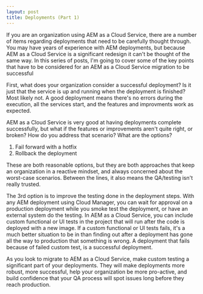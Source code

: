 ```yaml
---
layout: post
title: Deployments (Part 1)
---
```

If you are an organization using AEM as a Cloud Service, there are a number of items regarding deployments that need to be carefully thought through. You may have years of experience with AEM deployments, but because AEM as a Cloud Service is a significant redesign it can't be thought of the same way. In this series of posts, I'm going to cover some of the key points that have to be considered for an AEM as a Cloud Service migration to be successful

First, what does your organization consider a successful deployment? Is it just that the service is up and running when the deployment is finished? Most likely not. A good deployment means there's no errors during the execution, all the services start, and the features and improvments work as expected. 

AEM as a Cloud Service is very good at having deployments complete successfully, but what if the features or improvements aren't quite right, or broken? How do you address that scenario? What are the options?

1. Fail forward with a hotfix
2. Rollback the deployment

These are both reasonable options, but they are both approaches that keep an organization in a reactive mindset, and always concerned about the worst-case scenarios. Between the lines, it also means the QA/testing isn't really trusted.

The 3rd option is to improve the testing done in the deployment steps. With any AEM deployment using Cloud Manager, you can wait for approval on a production deployment while you smoke test the deployment, or have an external system do the testing. In AEM as a Cloud Service, you can include custom functional or UI tests in the project that will run after the code is deployed with a new image. If a custom functional or UI tests fails, it's a much better situation to be in than finding out after a deployment has gone all the way to production that something is wrong. A deployment that fails because of failed custom test, is a successful deployment. 

As you look to migrate to AEM as a Cloud Service, make custom testing a significant part of your deployments. They will make deployments more robust, more successful, help your organization be more pro-active, and build confidence that your QA process will spot issues long before they reach production. 


